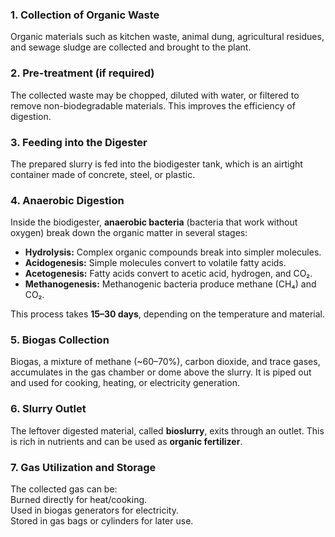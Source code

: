 ### 1. Collection of Organic Waste

Organic materials such as kitchen waste, animal dung, agricultural residues, and sewage sludge are collected and brought to the plant.

### 2. Pre-treatment (if required)

The collected waste may be chopped, diluted with water, or filtered to remove non-biodegradable materials. This improves the efficiency of digestion.

### 3. Feeding into the Digester

The prepared slurry is fed into the biodigester tank, which is an airtight container made of concrete, steel, or plastic.

### 4. Anaerobic Digestion

Inside the biodigester, **anaerobic bacteria** (bacteria that work without oxygen) break down the organic matter in several stages:

* **Hydrolysis:** Complex organic compounds break into simpler molecules.
* **Acidogenesis:** Simple molecules convert to volatile fatty acids.
* **Acetogenesis:** Fatty acids convert to acetic acid, hydrogen, and CO₂.
* **Methanogenesis:** Methanogenic bacteria produce methane (CH₄) and CO₂.

This process takes **15–30 days**, depending on the temperature and material.

### 5. Biogas Collection

Biogas, a mixture of methane (\~60–70%), carbon dioxide, and trace gases, accumulates in the gas chamber or dome above the slurry. It is piped out and used for cooking, heating, or electricity generation.

### 6. Slurry Outlet

The leftover digested material, called **bioslurry**, exits through an outlet. This is rich in nutrients and can be used as **organic fertilizer**.

### 7. Gas Utilization and Storage

The collected gas can be:
<br>Burned directly for heat/cooking.
<br>Used in biogas generators for electricity.
<br>Stored in gas bags or cylinders for later use.

